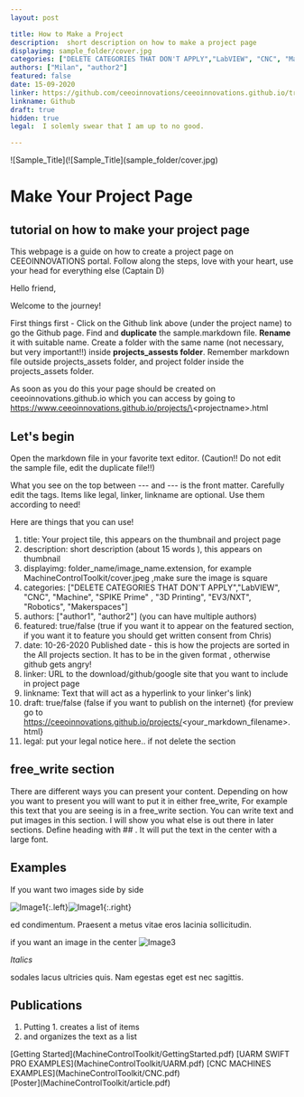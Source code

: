 ```yaml
---
layout: post

title: How to Make a Project
description:  short description on how to make a project page
displayimg: sample_folder/cover.jpg
categories: ["DELETE CATEGORIES THAT DON'T APPLY","LabVIEW", "CNC", "Machine"]
authors: ["Milan", "author2"]
featured: false
date: 15-09-2020
linker: https://github.com/ceeoinnovations/ceeoinnovations.github.io/tree/SeptemberTest/_projects
linkname: Github
draft: true
hidden: true
legal:  I solemly swear that I am up to no good.

---
```



<!--IMAGE_TEXT_OVERLAY creates a image with a text box over it--------------------->
<div class="image_text_overlay" markdown="1">
![Sample_Title](![Sample_Title](sample_folder/cover.jpg)


# Make Your Project Page
## tutorial on how to make your project page

This webpage is a guide on how to create a project page on  CEEOINNOVATIONS portal. Follow along the steps, love with your heart, use your head for everything else (Captain D)

</div>

<!--document creates a grid of documentss--------------------->
<div class="free_write" markdown="1">

Hello friend,

Welcome to the journey!

First things first - Click on the Github link above (under the project name) to go the Github page. Find and <b>duplicate</b> the sample.markdown file. <b>Rename</b> it with suitable name. Create a folder with the same name (not necessary, but very important!!) inside <b>projects_assests folder</b>. Remember markdown file outside projects_assets folder, and project folder inside the projects_assets folder.

As soon as you do this your page should be created on ceeoinnovations.github.io which you can access by going to https://www.ceeoinnovations.github.io/projects/\<projectname\>.html


## Let's begin

Open the markdown file in your favorite text editor. (Caution!! Do not edit the sample file, edit the duplicate file!!)

What you see on the top between --- and ---  is the front matter. Carefully edit the tags. Items like legal, linker, linkname are optional. Use them according to need!

Here are things that you can use!

1. title: Your project tile, this appears on the thumbnail and project page
2. description:  short description (about 15 words ), this appears on thumbnail
3. displayimg: folder_name/image_name.extension, for example MachineControlToolkit/cover.jpeg ,make sure the image is square
4. categories: ["DELETE CATEGORIES THAT DON'T APPLY","LabVIEW", "CNC", "Machine", "SPIKE Prime" , "3D Printing", "EV3/NXT", "Robotics", "Makerspaces"]
5. authors: ["author1", "author2"] (you can have multiple authors)
6. featured: true/false (true if you want it to appear on the featured section, if you want it to feature you should get written consent from Chris)
7. date: 10-26-2020 Published date - this is how the projects are sorted in the All projects section. It has to be in the given format  , otherwise github gets angry!
8. linker: URL to the download/github/google site that you want to include in project page
9. linkname: Text that will act as a hyperlink to your linker's link)
10. draft: true/false (false if you want to publish on the internet) {for preview go to https://ceeoinnovations.github.io/projects/<your_markdown_filename>.html}
11. legal:  put your legal notice here.. if not delete the section

## free_write section

There are different ways you can present your content. Depending on how you want to present you will want to put it in either free_write,  For example this text that you are seeing is in a free_write section. You can write text and put images in this section. I will show you what else is out there in later sections.
Define heading with \#\# . It will put the text in the center with a large font.

## Examples

If you want two images side by side

![Image1](sample_folder/Image1.jpg){:.left}![Image1](sample_folder/Image1.jpg){:.right}

ed condimentum. Praesent a metus vitae eros lacinia sollicitudin.

if you want an image in the center
![Image3](sample_folder/Image2.png)


*Italics*

sodales lacus ultricies quis. Nam egestas eget est nec sagittis.



## Publications

1. Putting 1. creates a list of items
2. and organizes the text as a list
</div>


<div class="document" markdown="1">
[Getting Started](MachineControlToolkit/GettingStarted.pdf)
[UARM SWIFT PRO EXAMPLES](MachineControlToolkit/UARM.pdf)
[CNC MACHINES EXAMPLES](MachineControlToolkit/CNC.pdf)
</div>

<div class="document" markdown="1">
[Poster](MachineControlToolkit/article.pdf)
</div>
